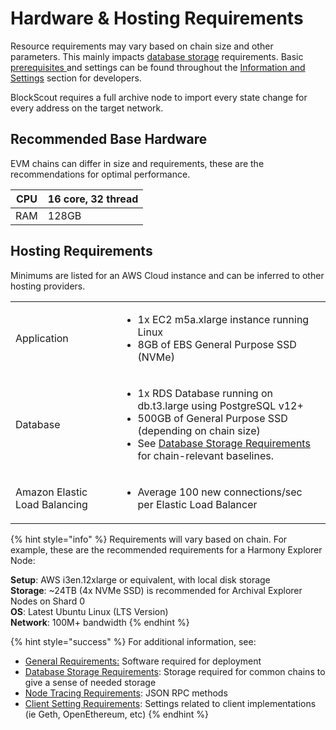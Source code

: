 # Hardware & Hosting Requirements

Resource requirements may vary based on chain size and other parameters. This mainly impacts [database storage](database-storage-requirements.md) requirements. Basic [prerequisites ](requirements.md)and settings can be found throughout the [Information and Settings](../) section for developers.

BlockScout requires a full archive node to import every state change for every address on the target network.

## Recommended Base Hardware

EVM chains can differ in size and requirements, these are the recommendations for optimal performance.

| CPU | 16 core, 32 thread |
| --- | ------------------ |
| RAM | 128GB              |

## Hosting Requirements

Minimums are listed for an AWS Cloud instance and can be inferred to other hosting providers.

|                               |                                                                                                                                                                                                                                                                      |
| ----------------------------- | -------------------------------------------------------------------------------------------------------------------------------------------------------------------------------------------------------------------------------------------------------------------- |
| Application                   | <ul><li>1x EC2 m5a.xlarge instance running Linux</li><li>8GB of EBS General Purpose SSD (NVMe)</li></ul>                                                                                                                                                             |
| Database                      | <ul><li>1x RDS Database running on db.t3.large using PostgreSQL v12+</li><li>500GB of General Purpose SSD (depending on chain size)</li><li>See <a href="database-storage-requirements.md">Database Storage Requirements</a> for chain-relevant baselines.</li></ul> |
| Amazon Elastic Load Balancing | <ul><li>Average 100 new connections/sec per Elastic Load Balancer</li></ul>                                                                                                                                                                                          |

{% hint style="info" %}
Requirements will vary based on chain. For example, these are the recommended requirements for a Harmony Explorer Node:

**Setup**: AWS i3en.12xlarge or equivalent, with local disk storage\
**Storage**: \~24TB (4x NVMe SSD) is recommended for Archival Explorer Nodes on Shard 0\
**OS**: Latest Ubuntu Linux (LTS Version)\
**Network**: 100M+ bandwidth
{% endhint %}

{% hint style="success" %}
For additional information, see:

* [General Requirements:](requirements.md) Software required for deployment
* [Database Storage Requirements](database-storage-requirements.md): Storage required for common chains to give a sense of needed storage
* [Node Tracing Requirements](node-tracing-json-rpc-requirements.md): JSON RPC methods
* [Client Setting Requirements](client-settings.md): Settings related to client implementations (ie Geth, OpenEthereum, etc)
{% endhint %}
